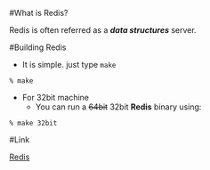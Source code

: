 #What is Redis?

Redis is often referred as a ***data structures*** server.

#Building Redis

* It is simple. just type `make`
```
% make
```

* For 32bit machine
	* You can run a ~~64bit~~ 32bit **Redis** binary using:
```
% make 32bit
```

#Link

[Redis](https://redis.io)
